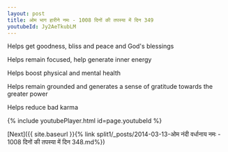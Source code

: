 ```yaml
---
layout: post
title: ओम भाग हारीने नमः - 1008 दिनों की तपस्या में दिन 349
youtubeId: Jy2AeTkubLM
---
```

 
 
Helps get goodness, bliss and peace and God's blessings
 
Helps remain focused, help generate inner energy 
 
Helps boost physical and mental health 
 
Helps remain grounded and generates a sense of gratitude towards the greater power 
 
Helps reduce bad karma
 
 
 
 


{% include youtubePlayer.html id=page.youtubeId %}
 
[Next]({{ site.baseurl }}{% link  split1/_posts/2014-03-13-ओम नंदी वर्धानाय नमः - 1008 दिनों की तपस्या में दिन 348.md%})
 

